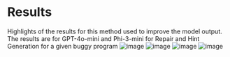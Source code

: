 # Results
Highlights of the results for this method used to improve the model output. The results are for GPT-4o-mini and Phi-3-mini for Repair and Hint Generation for a given buggy program
![image](https://github.com/user-attachments/assets/c74c3932-f868-4a10-876f-3655c1b6cc10)
![image](https://github.com/user-attachments/assets/78ae202e-2ee0-4c06-9522-f42286fcb2de)
![image](https://github.com/user-attachments/assets/f926d98a-e1d3-4b04-90cd-cada57564327)
![image](https://github.com/user-attachments/assets/35765e52-fd40-4d04-95ae-b16ea488ff00)
